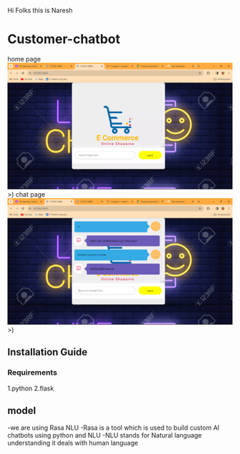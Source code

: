 Hi Folks this is Naresh 

# Customer-chatbot


home page![alt text](<images/Screenshot 2024-03-22 102028.png>)>)
chat page![alt text](<images/Screenshot 2024-03-22 101940.png>)>)

## Installation Guide

### Requirements
1.python
2.flask

## model
-we are using Rasa NLU
-Rasa is a tool which is used to build custom AI chatbots using python and NLU
-NLU stands for Natural language understanding it deals with human language
